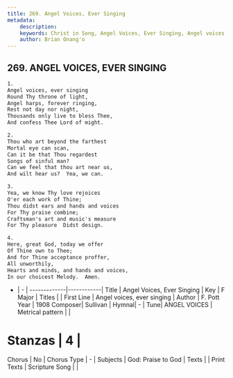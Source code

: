 ```yaml
---
title: 269. Angel Voices, Ever Singing
metadata:
    description: 
    keywords: Christ in Song, Angel Voices, Ever Singing, Angel voices, ever singing, 
    author: Brian Onang'o
---
```



## 269. ANGEL VOICES, EVER SINGING

```txt
1.
Angel voices, ever singing
Round Thy throne of light,
Angel harps, forever ringing,
Rest not day nor night,
Thousands only live to bless Thee,
And confess Thee Lord of might.

2.
Thou who art beyond the farthest 
Mortal eye can scan,
Can it be that Thou regardest
Songs of sinful man?
Can we feel that thou art near us,
And wilt hear us?  Yea, we can.

3.
Yea, we know Thy love rejoices
O'er each work of Thine;
Thou didst ears and hands and voices
For Thy praise combine;
Craftsman's art and music's measure
For Thy pleasure  Didst design.

4.
Here, great God, today we offer
Of Thine own to Thee;
And for Thine acceptance proffer,
All unworthily,
Hearts and minds, and hands and voices,
In our choicest Melody.  Amen.
```

- |   -  |
-------------|------------|
Title | Angel Voices, Ever Singing |
Key | F Major |
Titles |  |
First Line | Angel voices, ever singing |
Author | F. Pott
Year | 1908
Composer| Sullivan |
Hymnal|  - |
Tune| ANGEL VOICES |
Metrical pattern | |
# Stanzas | 4 |
Chorus | No |
Chorus Type | - |
Subjects | God: Praise to God |
Texts |  |
Print Texts | 
Scripture Song |  |
  
